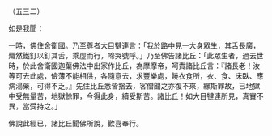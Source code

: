 （五三二）

如是我聞：

一時，佛住舍衛國。乃至尊者大目犍連言：「我於路中見一大身眾生，其舌長廣，熾然鐵釘以釘其舌，乘虛而行，啼哭號呼。」乃至佛告諸比丘：「此眾生者，過去世時，於此舍衛國迦葉佛法中出家作比丘，為摩摩帝，呵責諸比丘言：『諸長老！汝等可去此處，儉薄不能相供，各隨意去，求豐樂處，饒衣食所，衣、食、床臥、應病湯藥，可得不乏。』先住比丘悉皆捨去，客僧聞之亦復不來，緣斯罪故，已地獄中受無量苦，地獄餘罪，今得此身，續受斯苦。諸比丘！如大目犍連所見，真實不異，當受持之。」

佛說此經已，諸比丘聞佛所說，歡喜奉行。




